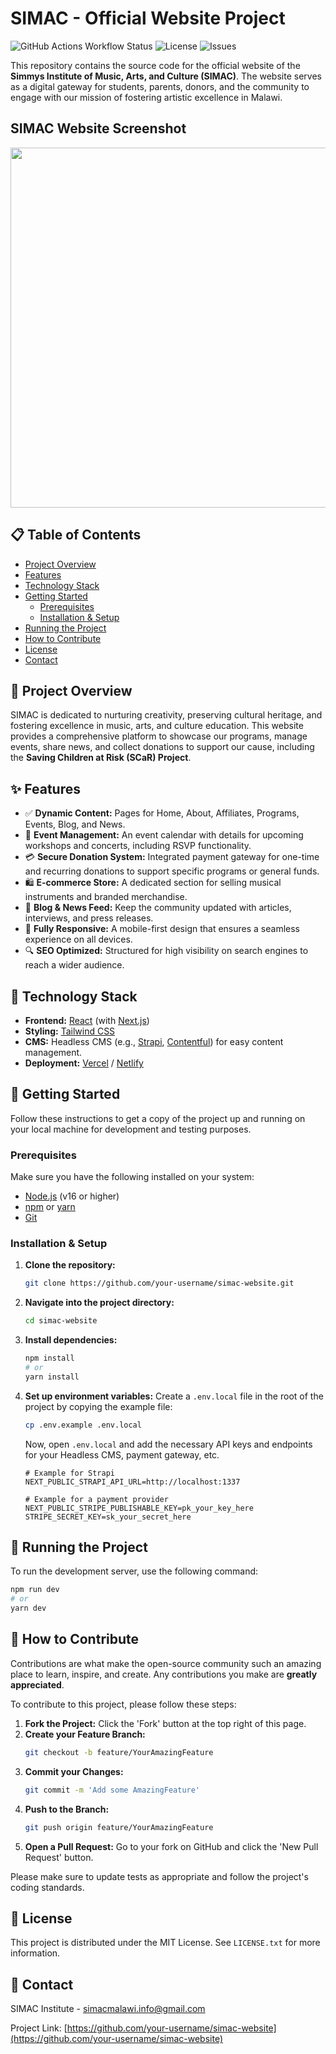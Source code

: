 # SIMAC - Official Website Project

![GitHub Actions Workflow Status](https://img.shields.io/github/actions/workflow/status/your-username/simac-website/main.yml?branch=main&style=for-the-badge)
![License](https://img.shields.io/github/license/your-username/simac-website?style=for-the-badge)
![Issues](https://img.shields.io/github/issues/your-username/simac-website?style=for-the-badge)

This repository contains the source code for the official website of the **Simmys Institute of Music, Arts, and Culture (SIMAC)**. The website serves as a digital gateway for students, parents, donors, and the community to engage with our mission of fostering artistic excellence in Malawi.

## SIMAC Website Screenshot

<img src="/public/simac_screenshot.png" width="720" height="576" />

## 📋 Table of Contents

- [Project Overview](#-project-overview)
- [Features](#-features)
- [Technology Stack](#-technology-stack)
- [Getting Started](#-getting-started)
  - [Prerequisites](#prerequisites)
  - [Installation & Setup](#installation--setup)
- [Running the Project](#-running-the-project)
- [How to Contribute](#-how-to-contribute)
- [License](#-license)
- [Contact](#-contact)

## 🌟 Project Overview

SIMAC is dedicated to nurturing creativity, preserving cultural heritage, and fostering excellence in music, arts, and culture education. This website provides a comprehensive platform to showcase our programs, manage events, share news, and collect donations to support our cause, including the **Saving Children at Risk (SCaR) Project**.

## ✨ Features

- ✅ **Dynamic Content:** Pages for Home, About, Affiliates, Programs, Events, Blog, and News.
- 📅 **Event Management:** An event calendar with details for upcoming workshops and concerts, including RSVP functionality.
- 💳 **Secure Donation System:** Integrated payment gateway for one-time and recurring donations to support specific programs or general funds.
- 🛍️ **E-commerce Store:** A dedicated section for selling musical instruments and branded merchandise.
- 📝 **Blog & News Feed:** Keep the community updated with articles, interviews, and press releases.
- 📱 **Fully Responsive:** A mobile-first design that ensures a seamless experience on all devices.
- 🔍 **SEO Optimized:** Structured for high visibility on search engines to reach a wider audience.

## 🚀 Technology Stack

- **Frontend:** [React](https://reactjs.org/) (with [Next.js](https://nextjs.org/))
- **Styling:** [Tailwind CSS](https://tailwindcss.com/)
- **CMS:** Headless CMS (e.g., [Strapi](https://strapi.io/), [Contentful](https://www.contentful.com/)) for easy content management.
- **Deployment:** [Vercel](https://vercel.com/) / [Netlify](https://www.netlify.com/)

## 🏁 Getting Started

Follow these instructions to get a copy of the project up and running on your local machine for development and testing purposes.

### Prerequisites

Make sure you have the following installed on your system:

- [Node.js](https://nodejs.org/en/) (v16 or higher)
- [npm](https://www.npmjs.com/) or [yarn](https://yarnpkg.com/)
- [Git](https://git-scm.com/)

### Installation & Setup

1.  **Clone the repository:**

    ```sh
    git clone https://github.com/your-username/simac-website.git
    ```

2.  **Navigate into the project directory:**

    ```sh
    cd simac-website
    ```

3.  **Install dependencies:**

    ```sh
    npm install
    # or
    yarn install
    ```

4.  **Set up environment variables:**
    Create a `.env.local` file in the root of the project by copying the example file:

    ```sh
    cp .env.example .env.local
    ```

    Now, open `.env.local` and add the necessary API keys and endpoints for your Headless CMS, payment gateway, etc.

    ```env
    # Example for Strapi
    NEXT_PUBLIC_STRAPI_API_URL=http://localhost:1337

    # Example for a payment provider
    NEXT_PUBLIC_STRIPE_PUBLISHABLE_KEY=pk_your_key_here
    STRIPE_SECRET_KEY=sk_your_secret_here
    ```

## 🏃 Running the Project

To run the development server, use the following command:

```sh
npm run dev
# or
yarn dev
```

## 🤝 How to Contribute

Contributions are what make the open-source community such an amazing place to learn, inspire, and create. Any contributions you make are **greatly appreciated**.

To contribute to this project, please follow these steps:

1.  **Fork the Project:** Click the 'Fork' button at the top right of this page.
2.  **Create your Feature Branch:**
    ```sh
    git checkout -b feature/YourAmazingFeature
    ```
3.  **Commit your Changes:**
    ```sh
    git commit -m 'Add some AmazingFeature'
    ```
4.  **Push to the Branch:**
    ```sh
    git push origin feature/YourAmazingFeature
    ```
5.  **Open a Pull Request:** Go to your fork on GitHub and click the 'New Pull Request' button.

Please make sure to update tests as appropriate and follow the project's coding standards.

## 📜 License

This project is distributed under the MIT License. See `LICENSE.txt` for more information.

## 📧 Contact

SIMAC Institute - [simacmalawi.info@gmail.com](mailto:simacmalawi.info@gmail.com)

Project Link: [https://github.com/your-username/simac-website](https://github.com/your-username/simac-website)
